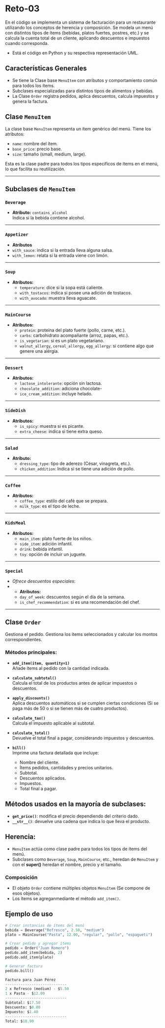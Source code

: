 # Reto-03
En el código se implementa un sistema de facturación para un restaurante utilizando los conceptos de herencia y composición. Se modela un menú con distintos tipos de ítems (bebidas, platos fuertes, postres, etc.) y se calcula la cuenta total de un cliente, aplicando descuentos e impuestos cuando corresponda.
 - Está el código en Python y su respectiva representación UML.

## Características Generales 

- Se tiene la Clase base `MenuItem` con atributos y comportamiento común para todos los ítems.
- Subclases especializadas para distintos tipos de alimentos y bebidas.
- La Clase `Order` registra pedidos, aplica descuentos, calcula impuestos y genera la factura.

## Clase `MenuItem`

La clase base `MenuItem` representa un ítem genérico del menú. Tiene los atributos:

- `name`: nombre del ítem.
- `base_price`: precio base.
- `size`: tamaño (small, medium, large).

Esta es la clase padre para todos los tipos específicos de ítems en el menú, lo que facilita su reutilización.

---

## Subclases de `MenuItem`

### `Beverage`
- **Atributo:** `contains_alcohol`  
  Indica si la bebida contiene alcohol.

---

### `Appetizer`
- **Atributos**
-  `with_sauce`: indica si la entrada lleva alguna salsa.
-  `with_lemon`: relata si la entrada viene con limón.

---

### `Soup`
- **Atributos:**
  - `temperature`: dice si la sopa está caliente.
  - `with_tostacos`: indica si posee una adición de tostacos.
  - `with_avocado`: muestra lleva aguacate.

---

### `MainCourse`
- **Atributos:**
  - `protein`: proteína del plato fuerte (pollo, carne, etc.).
  - `carbs`: carbohidrato acompañante (arroz, papas, etc.).
  - `is_vegetarian`: si es un plato vegetariano.
  - `walnut_allergy`, `cereal_allergy`, `egg_allergy`: si contiene algo que genere una alérgia.

--- 

### `Dessert`
- **Atributos:**
  - `lactose_intolerante`: opción sin lactosa.
  - `chocolate_addition`: adiciona chocolate-
  - `ice_cream_addition`: incluye helado.

---

### `SideDish`
- **Atributos:**
  - `is_spicy`: muestra si es picante.
  - `extra_cheese`: indica si tiene extra queso.

---  

### `Salad`
- **Atributo:** 
  - `dressing_type`: tipo de aderezo (César, vinagreta, etc.).
  - `chicken_addition`: Indica si se tiene una adición de pollo.

---

### `Coffee`
- **Atributos:**
  - `coffee_type`: estilo del café que se prepara.  
  - `milk_type`: es el tipo de leche.

---

### `KidsMeal`
- **Atributos:**
  - `main_item`: plato fuerte de los niños.
  - `side_item`: adición infantil.
  - `drink`: bebida infantil.
  - `toy`: opción de incluir un juguete.

---

### `Special`
- *Ofrece descuentos especiales*:
- - **Atributos:**
  - `day_of_week`: descuentos según el día de la semana.
  - `is_chef_recommendation`: si es una recomendación del chef.

---

## Clase `Order`

Gestiona el pedido. Gestiona los ítems seleccionados y calcular los montos correspondientes.

### Métodos principales:

- **`add_item(item, quantity=1)`**  
  Añade ítems al pedido con la cantidad indicada.

- **`calculate_subtotal()`**  
  Calcula el total de los productos antes de aplicar impuestos o descuentos.

- **`apply_discounts()`**  
  Aplica descuentos automáticos si se cumplen ciertas condiciones (Si se paga más de 50 o si se tienen más de cuatro productos).

- **`calculate_tax()`**  
  Calcula el impuesto aplicable al subtotal.

- **`calculate_total()`**  
  Devuelve el total final a pagar, considerando impuestos y descuentos.

- **`bill()`**  
  Imprime una factura detallada que incluye:
  - Nombre del cliente.
  - Ítems pedidos, cantidades y precios unitarios.
  - Subtotal.
  - Descuentos aplicados.
  - Impuestos.
  - Total final a pagar.

## Métodos usados en la mayoría de subclases: 
- **`get_price()`**: modifica el precio dependiendo del criterio dado.
- **`__str__()`**: devuelve una cadena que indica lo que lleva el producto.

## Herencia:
- `MenuItem` actúa como clase padre para todos los tipos de ítems del menú.
- Subclases como `Beverage`, `Soup`, `MainCourse`, etc., heredan de `MenuItem` y con el **super()** heredan el nombre, precio y el tamaño.

### Composición
- El objeto `Order` contiene múltiples objetos `MenuItem` (Se compone de esos objetos).
- Los ítems se agreganmediante el método `add_item()`.

  
## Ejemplo de uso
```python
# Crear instancias de ítems del menú
bebida = Beverage("Refresco", 2.50, "medium")
plato = MainCourse("Pasta", 12.00, "regular", "pollo", "espagueti")

# Crear pedido y agregar ítems
pedido = Order("Juan Romero")
pedido.add_item(bebida, 2)  
pedido.add_item(plato)

# Generar factura
pedido.bill()

Factura para Juan Pérez
----------------------------
2 x Refresco (medium) - $5.50
1 x Pasta - $12.00
----------------------------
Subtotal: $17.50
Descuento: $0.00
Impuesto: $1.40
----------------------------
Total: $18.90

